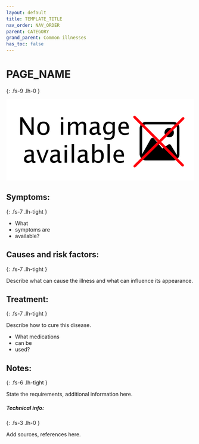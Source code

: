 ```yaml
---
layout: default
title: TEMPLATE_TITLE
nav_order: NAV_ORDER
parent: CATEGORY
grand_parent: Common illnesses
has_toc: false
---
```


# PAGE_NAME
{: .fs-9 .lh-0 }

![IMAGE_ALT](/assets/NoImage.png)

<!--This illness requires immediate attention. <span class="text-red-300">Dial [EMS](numbers) if you are feeling bad.</span>-->

## Symptoms:
{: .fs-7 .lh-tight }

- What
- symptoms are
- available?

## Causes and risk factors:
{: .fs-7 .lh-tight }

Describe what can cause the illness and what can influence its appearance.

## Treatment:
{: .fs-7 .lh-tight }

Describe how to cure this disease.
- What medications
- can be
- used?

## Notes:
{: .fs-6 .lh-tight }

State the requirements, additional information here.

##### Technical info:
{: .fs-3 .lh-0 }

Add sources, references here.